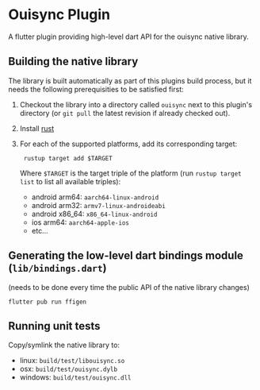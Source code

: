 # Ouisync Plugin

A flutter plugin providing high-level dart API for the ouisync native library.

## Building the native library

The library is built automatically as part of this plugins build process, but it needs the following prerequisities to be satisfied first:

1. Checkout the library into a directory called `ouisync` next to this plugin's directory (or `git pull` the latest revision if already checked out).
2. Install [rust](https://www.rust-lang.org/tools/install)
3. For each of the supported platforms, add its corresponding target:

        rustup target add $TARGET

   Where `$TARGET` is the target triple of the platform (run `rustup target list` to list all available triples):

    - android arm64:  `aarch64-linux-android`
    - android arm32:  `armv7-linux-androideabi`
    - android x86_64: `x86_64-linux-android`
    - ios arm64:      `aarch64-apple-ios`
    - etc...

## Generating the low-level dart bindings module (`lib/bindings.dart`)

(needs to be done every time the public API of the native library changes)

    flutter pub run ffigen

## Running unit tests

Copy/symlink the native library to:
 - linux: `build/test/libouisync.so`
 - osx: `build/test/ouisync.dylb`
 - windows: `build/test/ouisync.dll`
